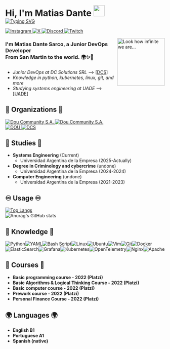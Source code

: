 <h1 style="margin: 0;" align="left">Hi, I'm Matias Dante <img src="https://media.giphy.com/media/hvRJCLFzcasrR4ia7z/giphy.gif" width="35"></h1>

<a href="https://git.io/typing-svg">
  <img src="https://readme-typing-svg.herokuapp.com?font=Fira+Code&pause=1000&width=435&lines=Systems+Engineering+Student" alt="Typing SVG" />
</a>


<p align="left">
  <a href="https://www.instagram.com/matutev__" target="_blank">
    <img src="https://img.shields.io/badge/Instagram-%23E4405F.svg?style=for-the-badge&logo=Instagram&logoColor=white" alt="Instagram">
  </a>
  
  <a href="https://twitter.com/matiasdante03" target="_blank">
    <img src="https://img.shields.io/badge/X-%23000000.svg?style=for-the-badge&logo=X&logoColor=white" alt="X">
  </a>
  
  <a href="https://discord.com/users/matutev" target="_blank">
    <img src="https://img.shields.io/badge/Discord-%235865F2.svg?style=for-the-badge&logo=discord&logoColor=white" alt="Discord">
  </a>
  
  <a href="https://www.twitch.tv/matutev__" target="_blank">
    <img src="https://img.shields.io/badge/Twitch-%239146FF.svg?style=for-the-badge&logo=Twitch&logoColor=white" alt="Twitch">
  </a>
</p>

<img src="https://github.com/matiasdante/matiasdante/assets/70301149/4a727d87-9a28-4285-94a5-13eb5b9d5fa4" align="right"     alt="Look how infinite we are..."     width="150" height="150">

### I'm Matias Dante Sarco, a Junior DevOps Developer <br> From San Martin to the world. 🌍✨💫

###

* *Junior DevOps at DC Solutions SRL* --> [[DCS](https://www.dcs.ar/)]
* *Knowledge in python, kubernetes, linux, git, and more* 
* *Studying systems engineering at UADE* --> [[UADE](https://www.uade.edu.ar/)]

## 🏬 Organizations 🏬 
  <a href="https://img.shields.io/badge/Dou%20Community%20S.A.-000?logo=github">
    <img src="https://img.shields.io/badge/Dou%20Community%20S.A.-000?logo=github" alt="Dou Community S.A." />
  </a>
  <a href="https://img.shields.io/badge/Dou%20Community%20S.A.-000?logo=github">
    <img src="https://img.shields.io/badge/DC%20Solutions%20SRL.-000?logo=github" alt="Dou Community S.A." />
  </a> <br>
  <a href="https://github.com/Dou-Community-S-A">
      <img src="https://github.com/user-attachments/assets/62ffe85b-0eb5-42fb-b874-d2e5d246c10e" alt="DOU" >
  </a>
  <a href="https://github.com/Implementation-Working-DCS">
      <img src="https://github.com/user-attachments/assets/c0e1f83f-b8e1-48e7-a091-4094257d85e4" alt="DCS" >
  </a>

## 📖 Studies 📖
* **Systems Engineering** (Current)
  - Universidad Argentina de la Empresa (2025-Actually)
* **Degree in Criminology and cybercrime** (undone)
  - Universidad Argentina de la Empresa (2024-2024)
* **Computer Engineering** (undone)
  - Universidad Argentina de la Empresa (2021-2023)

## ♾️ Usage ♾️
[![Top Langs](https://github-readme-stats.vercel.app/api/top-langs/?username=matiasdante&layout=compact&theme=transparent)](https://github.com/anuraghazra/github-readme-stats)<br>![Anurag's GitHub stats](https://github-readme-stats.vercel.app/api?username=matiasdante&theme=transparent&show_icons=true)

## 🧠 Knowledge 🧠
![Python](https://img.shields.io/badge/python-3670A0?style=for-the-badge&logo=python&logoColor=ffdd54)![YAML](https://img.shields.io/badge/yaml-%23ffffff.svg?style=for-the-badge&logo=yaml&logoColor=151515)![Bash Script](https://img.shields.io/badge/bash_script-%23121011.svg?style=for-the-badge&logo=gnu-bash&logoColor=white)![Linux](https://img.shields.io/badge/Linux-FCC624?style=for-the-badge&logo=linux&logoColor=black)![Ubuntu](https://img.shields.io/badge/Ubuntu-E95420?style=for-the-badge&logo=ubuntu&logoColor=white)![Vim](https://img.shields.io/badge/VIM-%2311AB00.svg?style=for-the-badge&logo=vim&logoColor=white)![Git](https://img.shields.io/badge/git-%23F05033.svg?style=for-the-badge&logo=git&logoColor=white)![Docker](https://img.shields.io/badge/docker-%230db7ed.svg?style=for-the-badge&logo=docker&logoColor=white)![ElasticSearch](https://img.shields.io/badge/-ElasticSearch-005571?style=for-the-badge&logo=elasticsearch)![Grafana](https://img.shields.io/badge/grafana-%23F46800.svg?style=for-the-badge&logo=grafana&logoColor=white)![Kubernetes](https://img.shields.io/badge/kubernetes-%23326ce5.svg?style=for-the-badge&logo=kubernetes&logoColor=white)![OpenTelemetry](https://img.shields.io/badge/OpenTelemetry-FFFFFF?&style=for-the-badge&logo=opentelemetry&logoColor=black)![Nginx](https://img.shields.io/badge/nginx-%23009639.svg?style=for-the-badge&logo=nginx&logoColor=white)![Apache](https://img.shields.io/badge/apache-%23D42029.svg?style=for-the-badge&logo=apache&logoColor=white)

## 📝 Courses 📝

* **Basic programming course - 2022 (Platzi)**
* **Basic Algorithms & Logical Thinking Course - 2022 (Platzi)**
* **Basic computer course - 2022 (Platzi)**
* **Prework course - 2022 (Platzi)**
* **Personal Finance Course  - 2022 (Platzi)**

## 🌍 Languages 🌍

* **English B1**
* **Portuguese A1**
* **Spanish (native)** 
